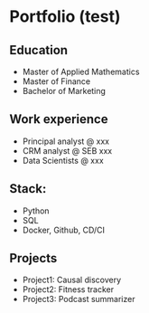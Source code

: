 # Portfolio (test)

## Education
- Master of Applied Mathematics
- Master of Finance
- Bachelor of Marketing

## Work experience
- Principal analyst @ xxx
- CRM analyst @ SEB xxx
- Data Scientists @ xxx

## Stack:
- Python
- SQL
- Docker, Github, CD/CI

## Projects
- Project1: Causal discovery
- Project2: Fitness tracker
- Project3: Podcast summarizer
